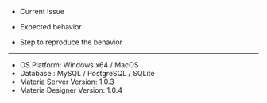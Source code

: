 - Current Issue

- Expected behavior

- Step to reproduce the behavior

---

* OS Platform: Windows x64 / MacOS
* Database : MySQL / PostgreSQL / SQLite
* Materia Server Version: 1.0.3
* Materia Designer Version: 1.0.4
